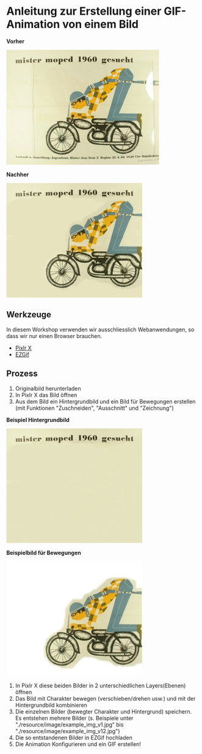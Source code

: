 # Anleitung zur Erstellung einer GIF-Animation von einem Bild

__Vorher__

![original image 1](./resource/image/example_img_original.jpg)

__Nachher__

![gif image 1](./resource/gif/example_from_image.gif)

## Werkzeuge

In diesem Workshop verwenden wir ausschliesslich Webanwendungen, so dass wir nur einen Browser brauchen.

- [Pixlr X](https://pixlr.com/de/x/)
- [EZGif](https://ezgif.com/maker)

## Prozess

1. Originalbild herunterladen
1. In Pixlr X das Bild öffnen
1. Aus dem Bild ein Hintergrundbild und ein Bild für Bewegungen erstellen (mit Funktionen "Zuschneiden", "Ausschnitt" und "Zeichnung")

__Beispiel Hintergrundbild__

![Hintergrund](./resource/image/example_img_hintergrund.jpg)

__Beispielbild für Bewegungen__

![move img](./resource/image/example_img_move_char.jpg)

1. In Pixlr X diese beiden Bilder in 2 unterschiedlichen Layers(Ebenen) öffnen
1. Das Bild mit Charakter bewegen (verschieben/drehen usw.) und mit der Hintergrundbild kombinieren
1. Die einzelnen Bilder (bewegter Charakter und Hintergrund) speichern. Es entstehen mehrere Bilder (s. Beispiele unter "./resource/image/example_img_v1.jpg" bis "./resource/image/example_img_v12.jpg")
1. Die so entstandenen Bilder in EZGif hochladen
1. Die Animation Konfigurieren und ein GIF erstellen!